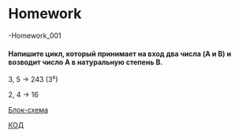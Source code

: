 # Homework

-Homework_001

#### Напишите цикл, который принимает на вход два числа (A и B) и возводит число A в натуральную степень B.

3, 5 -> 243 (3⁵)

2, 4 -> 16

[Блок-схема](Homework_001/diagram.drawio.png)

[КОД](Homework_001/Program.cs)
